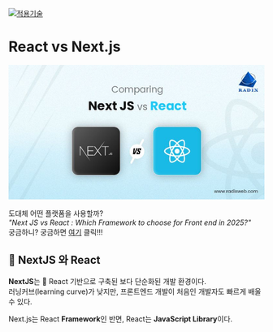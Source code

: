 [main]: https://github.com/JaceKim-TheAL/D2505_Nextjs
[![적용기술](https://skillicons.dev/icons?i=nextjs,ts,react,vercel)][main]

# React vs Next.js

![Next JS vs React](../images/nextjs_vs_react.jpg)

도대체 어떤 플랫폼을 사용할까? <br>
_"Next JS vs React : Which Framework to choose for Front end in 2025?"_  <br/>
궁금하니? 궁금하면 [여기](https://radixweb.com/blog/nextjs-vs-react) 클릭!!!


<h2 id="-nextjs-와-react">🤔 NextJS 와 React</h2>

<p><strong>NextJS</strong>는 📌 React 기반으로 구축된 보다 단순화된 개발 환경이다. <br/>
러닝커브(learning curve)가 낮지만, 프론트엔드 개발이 처음인 개발자도 빠르게 배울 수 있다. </p>

<p>Next.js는 React <strong>Framework</strong>인 반면, React는 <strong>JavaScript Library</strong>이다.</p>


